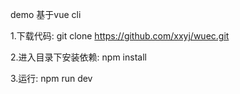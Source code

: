 demo 基于vue cli

1.下载代码: git clone https://github.com/xxyj/wuec.git

2.进入目录下安装依赖: npm install

3.运行: npm run dev
